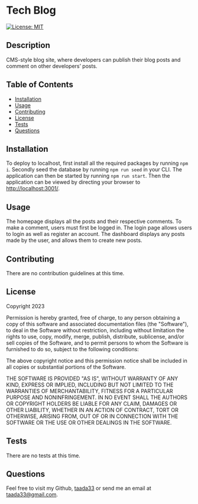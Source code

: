 
# Tech Blog
[![License: MIT](https://img.shields.io/badge/License-MIT-yellow.svg)](https://opensource.org/licenses/MIT)

  
## Description

CMS-style blog site, where developers can publish their blog posts and comment on other developers’ posts.


## Table of Contents

- [Installation](#installation)
- [Usage](#usage)
- [Contributing](#contributing)
- [License](#license)
- [Tests](#tests)
- [Questions](#questions)

## Installation

To deploy to localhost, first install all the required packages by running ```npm i```. Secondly seed the database by running ```npm run seed``` in your CLI. The application can then be started by running ```npm run start```. Then the application can be viewed by directing your browser to [http://localhost:3001/](http://localhost:3001/).

## Usage

The homepage displays all the posts and their respective comments. To make a comment, users must first be logged in. The login page allows users to login as well as register an account. The dashboard displays any posts made by the user, and allows them to create new posts.
    
## Contributing

There are no contribution guidelines at this time.

## License 
    
Copyright 2023

Permission is hereby granted, free of charge, to any person obtaining a copy of this software and associated documentation files (the "Software"), to deal in the Software without restriction, including without limitation the rights to use, copy, modify, merge, publish, distribute, sublicense, and/or sell copies of the Software, and to permit persons to whom the Software is furnished to do so, subject to the following conditions:

The above copyright notice and this permission notice shall be included in all copies or substantial portions of the Software.

THE SOFTWARE IS PROVIDED "AS IS", WITHOUT WARRANTY OF ANY KIND, EXPRESS OR IMPLIED, INCLUDING BUT NOT LIMITED TO THE WARRANTIES OF MERCHANTABILITY, FITNESS FOR A PARTICULAR PURPOSE AND NONINFRINGEMENT. IN NO EVENT SHALL THE AUTHORS OR COPYRIGHT HOLDERS BE LIABLE FOR ANY CLAIM, DAMAGES OR OTHER LIABILITY, WHETHER IN AN ACTION OF CONTRACT, TORT OR OTHERWISE, ARISING FROM, OUT OF OR IN CONNECTION WITH THE SOFTWARE OR THE USE OR OTHER DEALINGS IN THE SOFTWARE.

## Tests

There are no tests at this time.

## Questions

Feel free to visit my Github, [taada33](https://github.com/taada33) or send me an email at taada33@gmail.com.

